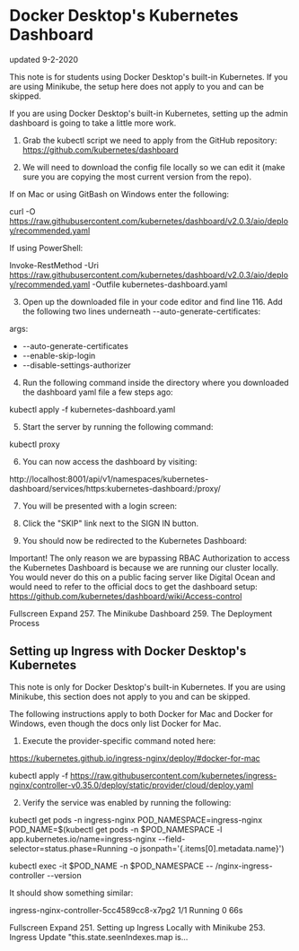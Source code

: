 # Docker Desktop's Kubernetes Dashboard
updated 9-2-2020

This note is for students using Docker Desktop's built-in Kubernetes. If you are using Minikube, the setup here does not apply to you and can be skipped.

If you are using Docker Desktop's built-in Kubernetes, setting up the admin dashboard is going to take a little more work.

1. Grab the kubectl script we need to apply from the GitHub repository: https://github.com/kubernetes/dashboard

2. We will need to download the config file locally so we can edit it (make sure you are copying the most current version from the repo).

If on Mac or using GitBash on Windows enter the following:

curl -O https://raw.githubusercontent.com/kubernetes/dashboard/v2.0.3/aio/deploy/recommended.yaml

If using PowerShell:

Invoke-RestMethod -Uri https://raw.githubusercontent.com/kubernetes/dashboard/v2.0.3/aio/deploy/recommended.yaml -Outfile kubernetes-dashboard.yaml

3. Open up the downloaded file in your code editor and find line 116. Add the following two lines underneath --auto-generate-certificates:

args:
  - --auto-generate-certificates
  - --enable-skip-login
  - --disable-settings-authorizer
4. Run the following command inside the directory where you downloaded the dashboard yaml file a few steps ago:

kubectl apply -f kubernetes-dashboard.yaml

5. Start the server by running the following command:

kubectl proxy

6. You can now access the dashboard by visiting:

http://localhost:8001/api/v1/namespaces/kubernetes-dashboard/services/https:kubernetes-dashboard:/proxy/

7. You will be presented with a login screen:


8. Click the "SKIP" link next to the SIGN IN button.

9. You should now be redirected to the Kubernetes Dashboard:


Important! The only reason we are bypassing RBAC Authorization to access the Kubernetes Dashboard is because we are running our cluster locally. You would never do this on a public facing server like Digital Ocean and would need to refer to the official docs to get the dashboard setup:
https://github.com/kubernetes/dashboard/wiki/Access-control

Fullscreen
Expand
257. The Minikube Dashboard
259. The Deployment Process

## Setting up Ingress with Docker Desktop's Kubernetes
This note is only for  Docker Desktop's built-in Kubernetes. If you are using Minikube, this section does not apply to you and can be skipped.

The following instructions apply to both Docker for Mac and Docker for Windows, even though the docs only list Docker for Mac.

1. Execute the provider-specific command noted here:

https://kubernetes.github.io/ingress-nginx/deploy/#docker-for-mac

kubectl apply -f https://raw.githubusercontent.com/kubernetes/ingress-nginx/controller-v0.35.0/deploy/static/provider/cloud/deploy.yaml

2. Verify the service was enabled by running the following:

kubectl get pods -n ingress-nginx
POD_NAMESPACE=ingress-nginx
POD_NAME=$(kubectl get pods -n $POD_NAMESPACE -l app.kubernetes.io/name=ingress-nginx --field-selector=status.phase=Running -o jsonpath='{.items[0].metadata.name}')

kubectl exec -it $POD_NAME -n $POD_NAMESPACE -- /nginx-ingress-controller --version


It should show something similar:

ingress-nginx-controller-5cc4589cc8-x7pg2   1/1     Running     0          66s

Fullscreen
Expand
251. Setting up Ingress Locally with Minikube
253. Ingress Update "this.state.seenIndexes.map is…


